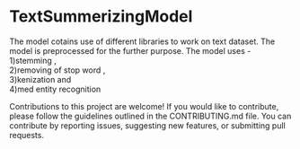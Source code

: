 # TextSummerizingModel
The model cotains use of different libraries to work on text dataset. The model is preprocessed for the further purpose. 
The model uses - <br />
1)stemming , <br />
2)removing of stop word , <br />
3)kenization and  <br />
4)med entity recognition <br />

Contributions to this project are welcome! If you would like to contribute, please follow the guidelines outlined in the CONTRIBUTING.md file. You can contribute by reporting issues, suggesting new features, or submitting pull requests.
